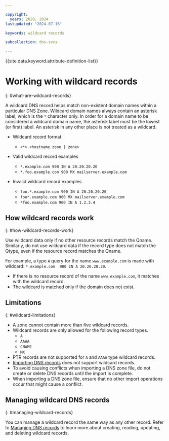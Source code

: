 ```yaml
---

copyright:
  years: 2020, 2024
lastupdated: "2024-07-16"

keywords: wildcard records

subcollection: dns-svcs

---
```


{{site.data.keyword.attribute-definition-list}}

# Working with wildcard records
{: #what-are-wildcard-records}

A wildcard DNS record helps match non-existent domain names within a particular DNS Zone. Wildcard domain names always contain an asterisk label, which is the `*` character only. In order for a domain name to be considered a wildcard domain name, the asterisk label must be the lowest (or first) label. An asterisk in any other place is not treated as a wildcard.

* Wildcard record format
    * `<*>.<hostname.zone | zone>`

* Valid wildcard record examples
    * `*.example.com 900 IN A 20.20.20.20`
    * `*.foo.example.com 900 MX mailserver.example.com`

* Invalid wildcard record examples
    * `foo.*.example.com 900 IN A 20.20.20.20`
    * `foo*.example.com 900 MX mailserver.example.com`
    * `*foo.example.com 900 IN A 1.2.3.4`

## How wildcard records work
{: #how-wildcard-records-work}

Use wildcard data only if no other resource records match the Qname. Similarly, do not use wildcard data if the record type does not match the Qtype, even if the resource record matches the Qname.

For example, a type `A` query for the name `www.example.com` is made with wildcard: `*.example.com  900 IN A 20.20.20.20`.
* If there is no resource record of the name `www.example.com`, it matches with the wildcard record.
* The wildcard is matched only if the domain does not exist.

## Limitations
{: #wildcard-limitations}

* A zone cannot contain more than five wildcard records.
* Wildcard records are only allowed for the following record types.
    * `A`
    * `AAAA`
    * `CNAME`
    * `MX`
* PTR records are not supported for `A` and `AAAA` type wildcard records.
* [Importing DNS records](/docs/dns-svcs?topic=dns-svcs-managing-dns-records&interface=api#import-resource-records-api) does not support wildcard records.
* To avoid causing conflicts when importing a DNS zone file, do not create or delete DNS records until the import is complete.
* When importing a DNS zone file, ensure that no other import operations occur that might cause a conflict.

## Managing wildcard DNS records
{: #managing-wildcard-records}

You can manage a wildcard record the same way as any other record. Refer to [Managing DNS records](/docs/dns-svcs?topic=dns-svcs-managing-dns-records) to learn more about creating, reading, updating, and deleting wildcard records.
